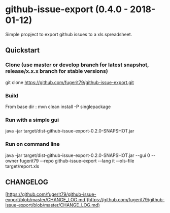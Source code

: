 # github-issue-export (0.4.0 - 2018-01-12)

Simple propject to export github issues to a xls spreadsheet.

## Quickstart

### Clone (use master or develop branch for latest snapshot, release/x.x.x branch for stable versions)
git clone https://github.com/fugerit79/github-issue-export.git

### Build
From base dir : 
mvn clean install -P singlepackage

### Run with a simple gui
java -jar target/dist-github-issue-export-0.2.0-SNAPSHOT.jar

### Run on command line
java -jar target/dist-github-issue-export-0.2.0-SNAPSHOT.jar --gui 0 --owner fugerit79 --repo github-issue-export --lang it --xls-file target/report.xls


## CHANGELOG
[https://github.com/fugerit79/github-issue-export/blob/master/CHANGE_LOG.md](https://github.com/fugerit79/github-issue-export/blob/master/CHANGE_LOG.md)
